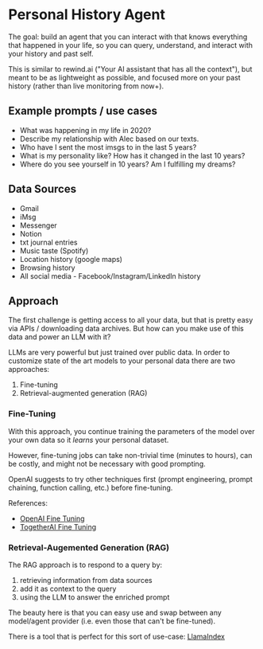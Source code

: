 # Personal History Agent

The goal: build an agent that you can interact with that knows everything that
happened in your life, so you can query, understand, and interact with your
history and past self.

This is similar to rewind.ai ("Your AI assistant that has all the context"), but
meant to be as lightweight as possible, and focused more on your past history
(rather than live monitoring from now+).

## Example prompts / use cases
- What was happening in my life in 2020?
- Describe my relationship with Alec based on our texts.
- Who have I sent the most imsgs to in the last 5 years?
- What is my personality like? How has it changed in the last 10 years?
- Where do you see yourself in 10 years? Am I fulfilling my dreams?

## Data Sources
- Gmail
- iMsg
- Messenger
- Notion
- txt journal entries
- Music taste (Spotify)
- Location history (google maps)
- Browsing history
- All social media - Facebook/Instagram/LinkedIn history

## Approach
The first challenge is getting access to all your data, but that is pretty easy
via APIs / downloading data archives. But how can you make use of this data and
power an LLM with it?

LLMs are very powerful but just trained over public data. In order to customize
state of the art models to your personal data there are two approaches:
1. Fine-tuning
2. Retrieval-augmented generation (RAG)

### Fine-Tuning
With this approach, you continue training the parameters of the model over your
own data so it *learns* your personal dataset.

However, fine-tuning jobs can take non-trivial time (minutes to hours), can be
costly, and might not be necessary with good prompting.

OpenAI suggests to try other techniques first (prompt engineering, prompt
chaining, function calling, etc.) before fine-tuning.

References:
- [OpenAI Fine Tuning](https://platform.openai.com/docs/guides/fine-tuning/when-to-use-fine-tuning)
- [TogetherAI Fine Tuning](https://docs.together.ai/docs/fine-tuning-cli)

### Retrieval-Augemented Generation (RAG)
The RAG approach is to respond to a query by:
1. retrieving information from data sources
2. add it as context to the query
3. using the LLM to answer the enriched prompt

The beauty here is that you can easy use and swap between any model/agent
provider (i.e. even those that can't be fine-tuned).

There is a tool that is perfect for this sort of use-case:
[LlamaIndex](https://docs.llamaindex.ai/en/stable/)
